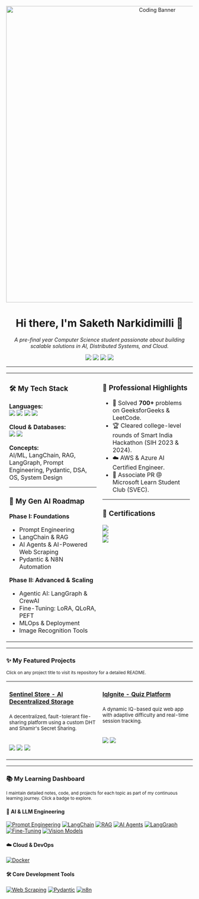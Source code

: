<!-- 1. HEADER BANNER -->
<p align="center">
  <img src="https://user-images.githubusercontent.com/34342551/221925374-18502204-a0a3-4c3c-8139-8a6f8736a593.gif" alt="Coding Banner" width="800"/>
</p>

<!-- 2. INTRODUCTION -->
<h1 align="center">Hi there, I'm Saketh Narkidimilli 👋</h1>
<p align="center">
  <em>A pre-final year Computer Science student passionate about building scalable solutions in AI, Distributed Systems, and Cloud.</em>
  <br/>
</p>

<!-- 3. SOCIAL & PORTFOLIO LINKS -->
<p align="center">
  <a href="https://www.linkedin.com/in/saketh-narkidimilli-5950a8274/"><img src="https://img.shields.io/badge/LinkedIn-0077B5?style=for-the-badge&logo=linkedin&logoColor=white" /></a>
  <a href="https://portfolio-tau-bice-dtyto4v8ej.vercel.app/"><img src="https://img.shields.io/badge/Portfolio-000000?style=for-the-badge&logo=vercel&logoColor=white" /></a>
  <a href="mailto:sakethnarkidimilli1234@gmail.com"><img src="https://img.shields.io/badge/Gmail-D14836?style=for-the-badge&logo=gmail&logoColor=white" /></a>
  <a href="https://leetcode.com/u/Narkidimilli_Saketh/"><img src="https://img.shields.io/badge/LeetCode-FFA116?style=for-the-badge&logo=leetcode&logoColor=black" /></a>
</p>

---

<!-- 4. TWO-COLUMN "DASHBOARD" -->
<table>
  <tr>
    <!-- LEFT COLUMN: TECH STACK & LEARNING ROADMAP -->
    <td valign="top" width="50%">
      <h3>🛠️ My Tech Stack</h3>
      <p>
        <b>Languages:</b><br>
        <img src="https://img.shields.io/badge/Java-ED8B00?style=for-the-badge&logo=openjdk&logoColor=white" />
        <img src="https://img.shields.io/badge/Python-3776AB?style=for-the-badge&logo=python&logoColor=white" />
        <img src="https://img.shields.io/badge/C-A8B9CC?style=for-the-badge&logo=c&logoColor=black" />
        <img src="https://img.shields.io/badge/SQL-4479A1?style=for-the-badge&logo=postgresql&logoColor=white" />
      </p>
      <p>
        <b>Cloud & Databases:</b><br>
        <img src="https://img.shields.io/badge/Amazon_AWS-232F3E?style=for-the-badge&logo=amazon-aws&logoColor=white" />
        <img src="https://img.shields.io/badge/MongoDB-4EA94B?style=for-the-badge&logo=mongodb&logoColor=white" />
      </p>
      <p>
        <b>Concepts:</b><br>
         AI/ML, LangChain, RAG, LangGraph, Prompt Engineering, Pydantic, DSA, OS, System Design
      </p>
      <hr/>
      <!-- THIS SECTION IS NEW -->
      <h3>🌱 My Gen AI Roadmap</h3>
        <b>Phase I: Foundations</b>
        <ul>
          <li>Prompt Engineering</li>
          <li>LangChain & RAG</li>
          <li>AI Agents & AI-Powered Web Scraping</li>
          <li>Pydantic & N8N Automation</li>
        </ul>
        <b>Phase II: Advanced & Scaling</b>
        <ul>
          <li>Agentic AI: LangGraph & CrewAI</li>
          <li>Fine-Tuning: LoRA, QLoRA, PEFT</li>
          <li>MLOps & Deployment</li>
          <li>Image Recognition Tools</li>
        </ul>
    </td>
    <!-- RIGHT COLUMN: HIGHLIGHTS & CERTIFICATIONS -->
    <td valign="top" width="50%">
      <h3>🚀 Professional Highlights</h3>
      <ul>
        <li>🧠 Solved <b>700+</b> problems on GeeksforGeeks & LeetCode.</li>
        <li>🏆 Cleared college-level rounds of Smart India Hackathon (SIH 2023 & 2024).</li>
        <li>☁️ AWS & Azure AI Certified Engineer.</li>
        <li>🤝 Associate PR @ Microsoft Learn Student Club (SVEC).</li>
      </ul>
      <hr/>
      <h3>📜 Certifications</h3>
        <img src="https://img.shields.io/badge/AWS_Academy_Graduate-Cloud_Architecting-FF9900?style=flat-square&logo=amazon-aws" />
        <br>
        <img src="https://img.shields.io/badge/Microsoft_Certified-Azure_AI_Engineer-0078D4?style=flat-square&logo=microsoft-azure" />
        <br>
        <img src="https://img.shields.io/badge/Harvard-CS50's_AI_with_Python-A21F34?style=flat-square&logo=harvard" />
    </td>
  </tr>
</table>

---

<!-- 5. FEATURED PROJECTS -->
### ✨ My Featured Projects
<sub>Click on any project title to visit its repository for a detailed README.</sub>

<table>
  <tr>
    <td width="50%" valign="top">
      <h4><a href="https://github.com/NarkidimilliSaketh/SentinelStore">Sentinel Store - AI Decentralized Storage</a></h4>
      <sub>A decentralized, fault-tolerant file-sharing platform using a custom DHT and Shamir's Secret Sharing.</sub>
      <br><br>
      <p>
        <img src="https://img.shields.io/badge/Python-3776AB?style=for-the-badge&logo=python&logoColor=white" />
        <img src="https://img.shields.io/badge/Distributed_Systems-000000?style=for-the-badge" />
        <img src="https://img.shields.io/badge/Cryptography-007396?style=for-the-badge" />
      </p>
    </td>
    <td width="50%" valign="top">
      <h4><a href="[LINK_TO_IQIGNITE_REPO]">IqIgnite - Quiz Platform</a></h4>
      <sub>A dynamic IQ-based quiz web app with adaptive difficulty and real-time session tracking.</sub>
      <br><br>
      <p>
        <img src="https://img.shields.io/badge/Java-ED8B00?style=for-the-badge&logo=openjdk&logoColor=white" />
        <img src="https://img.shields.io/badge/React-20232A?style=for-the-badge&logo=react&logoColor=61DAFB" />
      </p>
    </td>
  </tr>
</table>

---

<!-- 6. LEARNING DASHBOARD -->
### 📚 My Learning Dashboard
<sub>I maintain detailed notes, code, and projects for each topic as part of my continuous learning journey. Click a badge to explore.</sub>

<h4><b>🤖 AI & LLM Engineering</b></h4>
<p align="left">
  <a href="[LINK_TO_YOUR_PROMPT_ENGINEERING_FOLDER]"><img src="https://img.shields.io/badge/Prompt_Engineering-4CAF50?style=for-the-badge&logoColor=white" alt="Prompt Engineering"/></a>
  <a href="[LINK_TO_YOUR_LANGCHAIN_FOLDER]"><img src="https://img.shields.io/badge/LangChain-8A2BE2?style=for-the-badge&logoColor=white" alt="LangChain"/></a>
  <a href="[LINK_TO_YOUR_RAG_FOLDER]"><img src="https://img.shields.io/badge/RAG-4A90E2?style=for-the-badge&logoColor=white" alt="RAG"/></a>
  <a href="[LINK_TO_YOUR_AGENTS_FOLDER]"><img src="https://img.shields.io/badge/AI_Agents-008080?style=for-the-badge&logoColor=white" alt="AI Agents"/></a>
  <a href="[LINK_TO_YOUR_LANGGRAPH_FOLDER]"><img src="https://img.shields.io/badge/LangGraph-32CD32?style=for-the-badge&logoColor=white" alt="LangGraph"/></a>
  <a href="[LINK_TO_YOUR_FINETUNING_FOLDER]"><img src="https://img.shields.io/badge/Fine_Tuning-D2691E?style=for-the-badge&logoColor=white" alt="Fine-Tuning"/></a>
  <a href="[LINK_TO_YOUR_VISION_FOLDER]"><img src="https://img.shields.io/badge/Vision_Models-FF4500?style=for-the-badge&logoColor=white" alt="Vision Models"/></a>
</p>

<h4><b>☁️ Cloud & DevOps</b></h4>
<p align="left">
  <a href="[LINK_TO_YOUR_DOCKER_FOLDER]"><img src="https://img.shields.io/badge/Docker-2496ED?style=for-the-badge&logo=docker&logoColor=white" alt="Docker"/></a>
</p>

<h4><b>🛠️ Core Development Tools</b></h4>
<p align="left">
  <a href="[LINK_TO_YOUR_WEBSCRAPING_FOLDER]"><img src="https://img.shields.io/badge/Web_Scraping-F29111?style=for-the-badge&logoColor=white" alt="Web Scraping"/></a>
  <a href="[LINK_TO_YOUR_PYDANTIC_FOLDER]"><img src="https://img.shields.io/badge/Pydantic-E92063?style=for-the-badge&logoColor=white" alt="Pydantic"/></a>
  <a href="[LINK_TO_YOUR_N8N_FOLDER]"><img src="https://img.shields.io/badge/n8n-1A8272?style=for-the-badge&logo=n8n&logoColor=white" alt="n8n"/></a>
</p>
